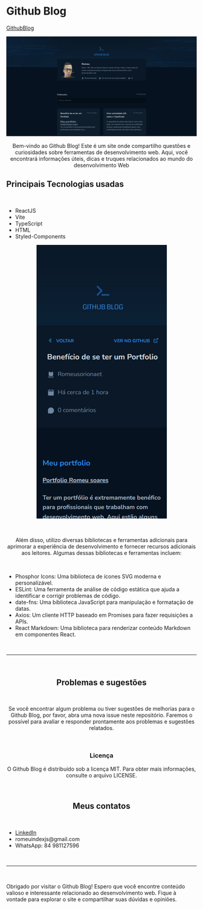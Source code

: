 <h1>Github Blog</h1>

[GithubBlog]()

![preview](./src/assets/preview/previewMyGithubBlogDesktop.png)

<div align='center'>

<p>
Bem-vindo ao Github Blog! Este é um site onde compartilho questões e curiosidades sobre ferramentas de desenvolvimento web. Aqui, você encontrará informações úteis, dicas e truques relacionados ao mundo do desenvolvimento Web
</p>

<h2 align='start'>Principais Tecnologias usadas</h2>

<br />

<ul align='start'>
<li>ReactJS</li>
<li>Vite</li>
<li>TypeScript</li>
<li>HTML</li>
<li>Styled-Components</li>
</ul>

![preview](./src/assets/preview/previewMyGithubBlogMobile.png)

</div>

<br />

<div align='center'>

<p>
Além disso, utilizo diversas bibliotecas e ferramentas adicionais para aprimorar a experiência de desenvolvimento e fornecer recursos adicionais aos leitores. Algumas dessas bibliotecas e ferramentas incluem:
</p>

<br />

<ul align='start'>
<li>Phosphor Icons: Uma biblioteca de ícones SVG moderna e personalizável.</li>
<li>ESLint: Uma ferramenta de análise de código estática que ajuda a identificar e corrigir problemas de código.</li>
<li>date-fns: Uma biblioteca JavaScript para manipulação e formatação de datas.</li>
<li>Axios: Um cliente HTTP baseado em Promises para fazer requisições a APIs.</li>
<li>React Markdown: Uma biblioteca para renderizar conteúdo Markdown em componentes React.</li>
</ul>

</div>

<br />
<hr />
<br />

<div align='center'>

<h2>Problemas e sugestões</h2>

<br />

<p>
Se você encontrar algum problema ou tiver sugestões de melhorias para o Github Blog, por favor, abra uma nova issue neste repositório. Faremos o possível para avaliar e responder prontamente aos problemas e sugestões relatados.
</p>

<br />

<h3>Licença</h3>

<p>
O Github Blog é distribuído sob a licença MIT. Para obter mais informações, consulte o arquivo LICENSE.
</p>

<br />

<h2 align='center'> Meus contatos </h2>

<br />

<ul align='start'>
<li><a href='https://www.linkedin.com/in/romeu-soares-87749a231/'>LinkedIn</a></li>
<li> romeuindexjs@gmail.com</li>
<li> WhatsApp: 84 981127596</li>
</ul>

</div>

<br />
<hr />
<br />

Obrigado por visitar o Github Blog! Espero que você encontre conteúdo valioso e interessante relacionado ao desenvolvimento web. Fique à vontade para explorar o site e compartilhar suas dúvidas e opiniões.